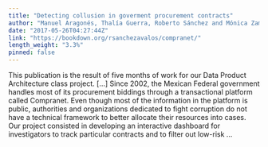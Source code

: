 ```yaml
---
title: "Detecting collusion in goverment procurement contracts"
author: "Manuel Aragonés, Thalía Guerra, Roberto Sánchez and Mónica Zamudio"
date: "2017-05-26T04:27:44Z"
link: "https://bookdown.org/rsanchezavalos/compranet/"
length_weight: "3.3%"
pinned: false
---
```


This publication is the result of five months of work for our Data Product Architecture class project. [...] Since 2002, the Mexican Federal government handles most of its procurement biddings through a transactional platform called Compranet. Even though most of the information in the platform is public, authorities and organizations dedicated to fight corruption do not have a technical framework to better allocate their resources into cases. Our project consisted in developing an interactive dashboard for investigators to track particular contracts and to filter out low-risk ...
